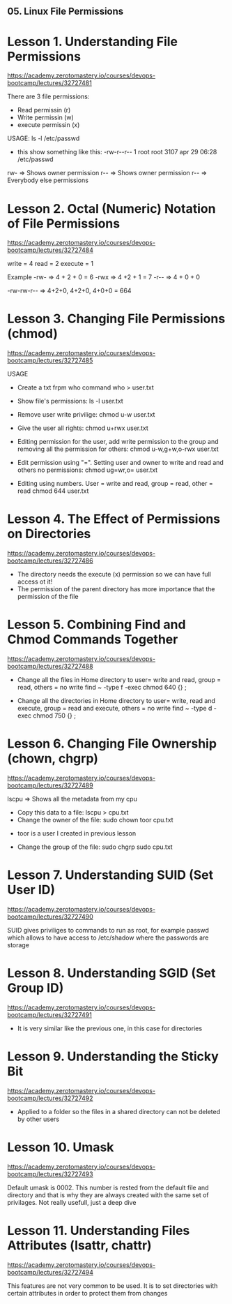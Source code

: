 ## 05. Linux File Permissions

# Lesson 1. Understanding File Permissions

https://academy.zerotomastery.io/courses/devops-bootcamp/lectures/32727481

There are 3 file permissions:

- Read permissin (r)
- Write permissin (w)
- execute permissin (x)

USAGE:
ls -l /etc/passwd

- this show something like this:
  -rw-r--r-- 1 root root 3107 apr 29 06:28 /etc/passwd

rw- => Shows owner permission
r-- => Shows owner permission
r-- => Everybody else permissions

# Lesson 2. Octal (Numeric) Notation of File Permissions

https://academy.zerotomastery.io/courses/devops-bootcamp/lectures/32727484

write = 4
read = 2
execute = 1

Example
-rw- => 4 + 2 + 0 = 6
-rwx => 4 +2 + 1 = 7
-r-- => 4 + 0 + 0

-rw-rw-r-- => 4+2+0, 4+2+0, 4+0+0 = 664

# Lesson 3. Changing File Permissions (chmod)

https://academy.zerotomastery.io/courses/devops-bootcamp/lectures/32727485

USAGE

- Create a txt frpm who command
  who > user.txt
- Show file's permissions:
  ls -l user.txt
- Remove user write privilige:
  chmod u-w user.txt
- Give the user all rights:
  chmod u+rwx user.txt
- Editing permission for the user, add write permission to the group and removing all the permission for others:
  chmod u-w,g+w,o-rwx user.txt

- Edit permission using "=". Setting user and owner to write and read and others no permissions:
  chmod ug=wr,o= user.txt

- Editing using numbers. User = write and read, group = read, other = read
  chmod 644 user.txt

# Lesson 4. The Effect of Permissions on Directories

https://academy.zerotomastery.io/courses/devops-bootcamp/lectures/32727486

- The directory needs the execute (x) permission so we can have full access ot it!
- The permission of the parent directory has more importance that the permission of the file

# Lesson 5. Combining Find and Chmod Commands Together

https://academy.zerotomastery.io/courses/devops-bootcamp/lectures/32727488

- Change all the files in Home directory to user= write and read, group = read, others = no write
  find ~ -type f -exec chmod 640 {} \;

- Change all the directories in Home directory to user= write, read and execute, group = read and execute, others = no write
  find ~ -type d -exec chmod 750 {} \;

# Lesson 6. Changing File Ownership (chown, chgrp)

https://academy.zerotomastery.io/courses/devops-bootcamp/lectures/32727489

lscpu => Shows all the metadata from my cpu

- Copy this data to a file:
  lscpu > cpu.txt
- Change the owner of the file:
  sudo chown toor cpu.txt

* toor is a user I created in previous lesson

- Change the group of the file:
  sudo chgrp sudo cpu.txt

# Lesson 7. Understanding SUID (Set User ID)

https://academy.zerotomastery.io/courses/devops-bootcamp/lectures/32727490

SUID gives priviliges to commands to run as root, for example passwd which allows to have access to /etc/shadow where the passwords are storage

# Lesson 8. Understanding SGID (Set Group ID)

https://academy.zerotomastery.io/courses/devops-bootcamp/lectures/32727491

- It is very similar like the previous one, in this case for directories

# Lesson 9. Understanding the Sticky Bit

https://academy.zerotomastery.io/courses/devops-bootcamp/lectures/32727492

- Applied to a folder so the files in a shared directory can not be deleted by other users

# Lesson 10. Umask

https://academy.zerotomastery.io/courses/devops-bootcamp/lectures/32727493

Default umask is 0002. This number is rested from the default file and directory and that is why they are always created with the same set of privilages. Not really usefull, just a deep dive

# Lesson 11. Understanding Files Attributes (lsattr, chattr)

https://academy.zerotomastery.io/courses/devops-bootcamp/lectures/32727494

This features are not very common to be used. It is to set directories with certain attributes in order to protect them from changes
